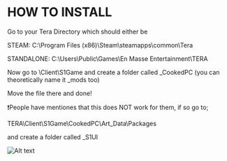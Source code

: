 # HOW TO INSTALL 

Go to your Tera Directory which should either be 

STEAM:  C:\Program Files (x86)\Steam\steamapps\common\Tera

STANDALONE:  C:\Users\Public\Games\En Masse Entertainment\TERA

Now go to \Client\S1Game and create a folder called _CookedPC (you can theoretically name it _mods too)

Move the file there and done!

:exclamation:People have mentiones that this does NOT work for them, if so go to;

TERA\Client\S1Game\CookedPC\Art_Data\Packages


and create a folder called _S1UI


![Alt text](https://i.imgur.com/GgaBd2h.png?raw=true "Preview")
